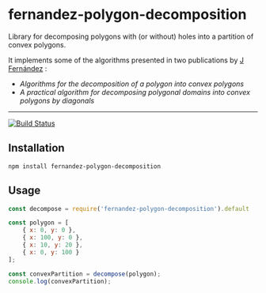 # fernandez-polygon-decomposition

Library for decomposing polygons with (or without) holes into a partition of convex polygons.

It implements some of the algorithms presented in two publications by [J Fernández](http://www.um.es/geloca/gio/josemain.html) :
* _Algorithms for the decomposition of a polygon into convex polygons_
* _A practical algorithm for decomposing polygonal domains into convex polygons by diagonals_

---

[![Build Status](https://travis-ci.org/Louis-T/fernandez-polygon-decomposition.svg?branch=master)](https://travis-ci.org/Louis-T/fernandez-polygon-decomposition)

## Installation

```
npm install fernandez-polygon-decomposition
```

## Usage

```javascript
const decompose = require('fernandez-polygon-decomposition').default

const polygon = [
    { x: 0, y: 0 }, 
    { x: 100, y: 0 }, 
    { x: 10, y: 20 }, 
    { x: 0, y: 100 }
];

const convexPartition = decompose(polygon);
console.log(convexPartition);
```
